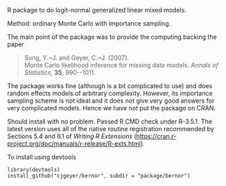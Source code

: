 
R package to do logit-normal generalized linear mixed models.

Method: ordinary Monte Carlo with importance sampling.

The main point of the package was to provide the computing backing the paper

> Sung, Y.~J. and Geyer, C.~J. (2007).\
> Monte Carlo likelihood inference for missing data models.
> *Annals of Statistics*, **35**, 990--1011.

The package works fine (although is a bit complicated to use) and does
random effects models of arbitrary complexity.  However, its importance
sampling scheme is not ideal and it does not give very good answers for
very complicated models.  Hence we have not put the package on CRAN.

Should install with no problem.  Passed R CMD check under R-3.5.1.
The latest version uses all of the native routine registration recommended
by Sections 5.4 and 6.1 of *Writing R Extensions*
(https://cran.r-project.org/doc/manuals/r-release/R-exts.html).

To install using devtools

    library(devtools)
    install_github("cjgeyer/bernor", subdir = "package/bernor")

